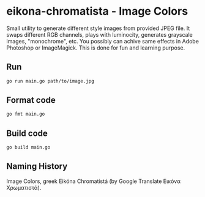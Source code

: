# eikona-chromatista - Image Colors

Small utility to generate different style images from provided JPEG file.
It swaps different RGB channels, plays with luminocity, generates grayscale images, "monochrome", etc.
You possibly can achive same effects in Adobe Photoshop or ImageMagick.
This is done for fun and learning purpose.

## Run
```bash
go run main.go path/to/image.jpg
```

## Format code
```bash
go fmt main.go
```

## Build code
```bash
go build main.go
```

## Naming History
Image Colors, greek Eikóna Chromatistá (by Google Translate Εικόνα Χρωματιστά).
